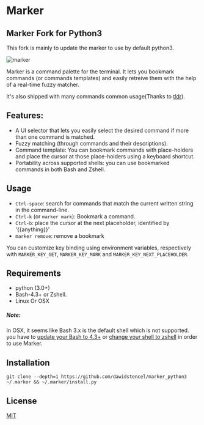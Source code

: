 # Marker

## Marker Fork for Python3
This fork is mainly to update the marker to use by default python3. 

![marker](https://cloud.githubusercontent.com/assets/2557967/14209204/d99db934-f81a-11e5-910c-9d34ac155d18.gif)

Marker is a command palette for the terminal. It lets you bookmark commands (or commands templates) and easily retreive them with the help of a real-time fuzzy matcher.

It's also shipped with many commands common usage(Thanks to [tldr](https://github.com/tldr-pages/tldr)).
  
## Features:
- A UI selector that lets you easily select the desired command if more than one command is matched.
- Fuzzy matching (through commands and their descriptions).
- Command template: You can bookmark commands with place-holders and place the cursor at those place-holders using a keyboard shortcut.
- Portability across supported shells: you can use bookmarked commands in both Bash and Zshell.

## Usage
- `Ctrl-space`: search for commands that match the current written string in the command-line.
- `Ctrl-k` (or `marker mark`): Bookmark a command.
- `Ctrl-b`: place the cursor at the next placeholder, identified by '{{anything}}'
- `marker remove`: remove a bookmark

You can customize key binding using environment variables, respectively with ```MARKER_KEY_GET```, ```MARKER_KEY_MARK``` and ```MARKER_KEY_NEXT_PLACEHOLDER```.

## Requirements
- python (3.0+)
- Bash-4.3+ or Zshell.
- Linux Or OSX

##### Note:
In OSX, it seems like Bash 3.x is the default shell which is not supported. you have to [update your Bash to 4.3+](http://apple.stackexchange.com/a/24635) or [change your shell to zshell](http://stackoverflow.com/a/1822126/1117720) in order to use Marker.

## Installation

`git clone --depth=1 https://github.com/dawidstencel/marker_python3 ~/.marker && ~/.marker/install.py`

## License
[MIT](LICENSE)

